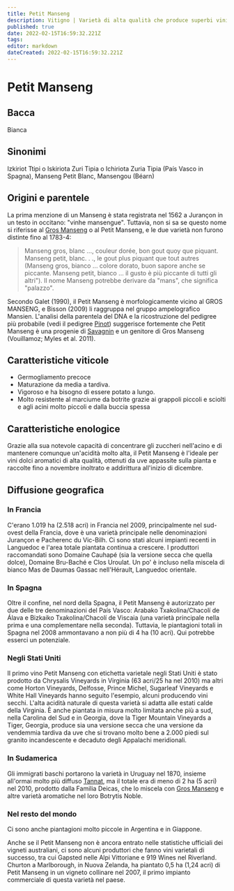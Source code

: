 ```yaml
---
title: Petit Manseng
description: Vitigno | Varietà di alta qualità che produce superbi vini dolci nel sud-ovest della Francia.
published: true
date: 2022-02-15T16:59:32.221Z
tags: 
editor: markdown
dateCreated: 2022-02-15T16:59:32.221Z
---
```


# Petit Manseng

## Bacca
Bianca

## Sinonimi
Izkiriot Ttipi o Iskiriota Zuri Tipia o Ichiriota Zuria Tipia (País Vasco in Spagna), Manseng Petit Blanc, Mansengou (Béarn)

## Origini e parentele
La prima menzione di un Manseng è stata registrata nel 1562 a Jurançon in un testo in occitano: "vinhe mansengue". Tuttavia, non si sa se questo nome si riferisse al [Gros Manseng](/vitigni/Francia/gros-manseng) o al Petit Manseng, e le due varietà non furono distinte fino al 1783-4: 

>Manseng gros, blanc ..., couleur dorée, bon gout quoy que piquant. Manseng petit, blanc. . ., le gout plus piquant que tout autres (Manseng gros, bianco ... colore dorato, buon sapore anche se piccante. Manseng petit, bianco ... il gusto è più piccante di tutti gli altri"). Il nome Manseng potrebbe derivare da "mans", che significa "palazzo".

Secondo Galet (1990), il Petit Manseng è morfologicamente vicino al GROS MANSENG, e Bisson (2009) li raggruppa nel gruppo ampelografico Mansien. L'analisi della parentela del DNA e la ricostruzione del pedigree più probabile (vedi il pedigree [Pinot](/vitigni/Francia/pinot)) suggerisce fortemente che Petit Manseng è una progenie di [Savagnin](/vitigni/Francia/savagnin) e un genitore di Gros Manseng (Vouillamoz; Myles et al. 2011).

## Caratteristiche viticole

- Germogliamento precoce 
- Maturazione da media a tardiva. 
- Vigoroso e ha bisogno di essere potato a lungo. 
- Molto resistente al marciume da botrite grazie ai grappoli piccoli e sciolti e agli acini molto piccoli e dalla buccia spessa

## Caratteristiche enologice

Grazie alla sua notevole capacità di concentrare gli zuccheri nell'acino e di mantenere comunque un'acidità molto alta, il Petit Manseng è l'ideale per vini dolci aromatici di alta qualità, ottenuti da uve appassite sulla pianta e raccolte fino a novembre inoltrato e addirittura all'inizio di dicembre.

## Diffusione geografica

### In Francia

C'erano 1.019 ha (2.518 acri) in Francia nel 2009, principalmente nel sud-ovest della Francia, dove è una varietà principale nelle denominazioni Jurançon e Pacherenc du Vic-Bilh. Ci sono stati alcuni impianti recenti in Languedoc e l'area totale piantata continua a crescere. I produttori raccomandati sono Domaine Cauhapé (sia la versione secca che quella dolce), Domaine Bru-Baché e Clos Uroulat. Un po' è incluso nella miscela di bianco Mas de Daumas Gassac nell'Hérault, Languedoc orientale.

### In Spagna

Oltre il confine, nel nord della Spagna, il Petit Manseng è autorizzato per due delle tre denominazioni del País Vasco: Arabako Txakolina/Chacolí de Álava e Bizkaiko Txakolina/Chacolí de Viscaia (una varietà principale nella prima e una complementare nella seconda). Tuttavia, le piantagioni totali in Spagna nel 2008 ammontavano a non più di 4 ha (10 acri). Qui potrebbe esserci un potenziale.

### Negli Stati Uniti

Il primo vino Petit Manseng con etichetta varietale negli Stati Uniti è stato prodotto da Chrysalis Vineyards in Virginia (63 acri/25 ha nel 2010) ma altri come Horton Vineyards, Delfosse, Prince Michel, Sugarleaf Vineyards e White Hall Vineyards hanno seguito l'esempio, alcuni producendo vini secchi. L'alta acidità naturale di questa varietà si adatta alle estati calde della Virginia. È anche piantata in misura molto limitata anche più a sud, nella Carolina del Sud e in Georgia, dove la Tiger Mountain Vineyards a Tiger, Georgia, produce sia una versione secca che una versione da vendemmia tardiva da uve che si trovano molto bene a 2.000 piedi sul granito incandescente e decaduto degli Appalachi meridionali.

### In Sudamerica

Gli immigrati baschi portarono la varietà in Uruguay nel 1870, insieme all'ormai molto più diffuso [Tannat](/vitigni/Francia/tannat), ma il totale era di meno di 2 ha (5 acri) nel 2010, prodotto dalla Familia Deicas, che lo miscela con [Gros Manseng](/vitigni/Francia/gros-manseng) e altre varietà aromatiche nel loro Botrytis Noble.

### Nel resto del mondo

Ci sono anche piantagioni molto piccole in Argentina e in Giappone.

Anche se il Petit Manseng non è ancora entrato nelle statistiche ufficiali dei vigneti australiani, ci sono alcuni produttori che fanno vini varietali di successo, tra cui Gapsted nelle Alpi Vittoriane e 919 Wines nel Riverland. Churton a Marlborough, in Nuova Zelanda, ha piantato 0,5 ha (1,24 acri) di Petit Manseng in un vigneto collinare nel 2007, il primo impianto commerciale di questa varietà nel paese.
